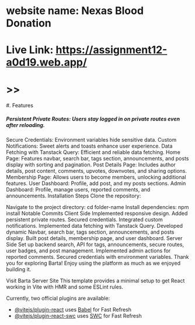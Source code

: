 # website name: Nexas Blood Donation
# Live Link: https://assignment12-a0d19.web.app/



# >>



#. Features
<h5>Persistent Private Routes: Users stay logged in on private routes even after reloading. </h5>

Secure Credentials: Environment variables hide sensitive data.
Custom Notifications: Sweet alerts and toasts enhance user experience.
Data Fetching with Tanstack Query: Efficient and reliable data fetching.
Home Page: Features navbar, search bar, tags section, announcements, and posts display with sorting and pagination.
Post Details Page: Includes author details, post content, comments, upvotes, downvotes, and sharing options.
Membership Page: Allows users to become members, unlocking additional features.
User Dashboard: Profile, add post, and my posts sections.
Admin Dashboard: Profile, manage users, reported comments, and announcements.
Installation Steps
Clone the repository:

Navigate to the project directory:
cd folder-name
Install dependencies:
npm install
Notable Commits
Client Side
Implemented responsive design.
Added persistent private routes.
Secured credentials.
Integrated custom notifications.
Implemented data fetching with Tanstack Query.
Developed dynamic Navbar, search bar, tags section, announcements, and posts display.
Built post details, membership page, and user dashboard.
Server Side
Set up backend search, API for tags, announcements, secure routes, user badges, and post management.
Implemented admin actions for reported comments.
Secured credentials with environment variables.
Thank you for exploring Barta! Enjoy using the platform as much as we enjoyed building it.

Visit Barta Server Site
This template provides a minimal setup to get React working in Vite with HMR and some ESLint rules.

Currently, two official plugins are available:

- [@vitejs/plugin-react](https://github.com/vitejs/vite-plugin-react/blob/main/packages/plugin-react/README.md) uses [Babel](https://babeljs.io/) for Fast Refresh
- [@vitejs/plugin-react-swc](https://github.com/vitejs/vite-plugin-react-swc) uses [SWC](https://swc.rs/) for Fast Refresh

